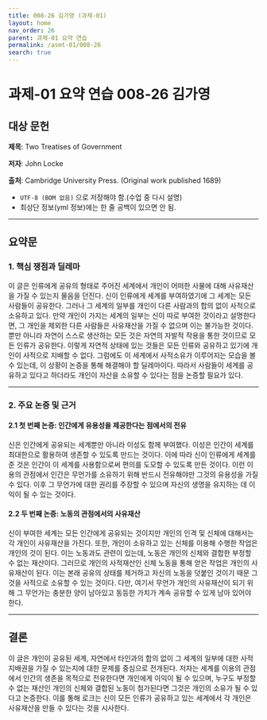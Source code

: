 ```yaml
---
title: 008-26 김가영 (과제-01)
layout: home
nav_order: 26
parent: 과제-01 요약 연습
permalink: /asmt-01/008-26
search: true
---
```


# 과제-01 요약 연습 008-26 김가영

## 대상 문헌

**제목**: Two Treatises of Government

**저자**: John Locke

**출처**: Cambridge University Press. (Original work published 1689)

* `UTF-8 (BOM 없음)` 으로 저장해야 함.(수업 중 다시 설명)
* 최상단 정보(yml 정보)에는 한 줄 공백이 있으면 안 됨.

---

## 요약문

### 1. 핵심 쟁점과 딜레마

이 글은 인류에게 공유의 형태로 주어진 세계에서 개인이 어떠한 사물에 대해 사유재산을 가질 수 있는지 물음을 던진다. 신이 인류에게 세계를 부여하였기에 그 세계는 모든 사람들이 공유한다. 그러나 그 세계의 일부를 개인이 다른 사람과의 합의 없이 사적으로 소유하고 있다. 만약 개인이 가지는 세계의 일부는 신이 따로 부여한 것이라고 설명한다면, 그 개인을 제외한 다른 사람들은 사유재산을 가질 수 없으며 이는 불가능한 것이다. 뿐만 아니라 자연이 스스로 생산하는 모든 것은 자연의 자발적 작용을 통한 것이므로 모든 인류가 공유한다. 이렇게 자연적 상태에 있는 것들은 모든 인류와 공유하고 있기에 개인이 사적으로 지배할 수 없다. 그럼에도 이 세계에서 사적소유가 이루어지는 모습을 볼 수 있는데, 이 상황이 논증을 통해 해결해야 할 딜레마이다. 따라서 사람들이 세계를 공유하고 있다고 하더라도 개인이 자산을 소유할 수 있다는 점을 논증할 필요가 있다.

---

### 2. 주요 논증 및 근거

#### 2.1 첫 번째 논증: 인간에게 유용성을 제공한다는 점에서의 전유

신은 인간에게 공유되는 세계뿐만 아니라 이성도 함께 부여했다. 이성은 인간이 세계를 최대한으로 활용하여 생존할 수 있도록 만드는 것이다. 이에 따라 신이 인류에게 세계를 준 것은 인간이 이 세계를 사용함으로써 편의를 도모할 수 있도록 만든 것이다. 이런 이용의 관점에서 인간은 무언가를 소유하기 위해 반드시 전유해야만 그것의 유용성을 가질 수 있다. 이후 그 무언가에 대한 권리를 주장할 수 있으며 자신의 생명을 유지하는 데 이익이 될 수 있는 것이다.

#### 2.2 두 번째 논증: 노동의 관점에서의 사유재산

신이 부여한 세계는 모든 인간에게 공유되는 것이지만 개인의 인격 및 신체에 대해서는 각 개인이 사유재산을 가진다. 또한, 개인이 소유하고 있는 신체를 이용해 수행한 작업은 개인의 것이 된다. 이는 노동과도 관련이 있는데, 노동은 개인의 신체와 결합한 부정할 수 없는 재산이다. 그러므로 개인의 사적재산인 신체 노동을 통해 얻은 작업은 개인의 사유재산이 된다. 이는 본래 공유의 상태를 제거하고 자신의 노동을 덧붙인 것이기 때문 그것을 사적으로 소유할 수 있는 것이다. 다만, 여기서 무언가 개인의 사유재산이 되기 위해 그 무언가는 충분한 양이 남아있고 동등한 가치가 계속 공유할 수 있게 남아 있어야 한다.

---

## 결론

이 글은 개인이 공유된 세계, 자연에서 타인과의 합의 없이 그 세계의 일부에 대한 사적지배권을 가질 수 있는지에 대한 문제를 중심으로 전개된다. 저자는 세계를 이용의 관점에서 인간의 생존을 목적으로 전유한다면 개인에게 이익이 될 수 있으며, 누구도 부정할 수 없는 재산인 개인의 신체와 결합된 노동이 첨가된다면 그것은 개인의 소유가 될 수 있다고 논증한다. 이를 통해 로크는 신이 모든 인류가 공유하고 있는 세계에서 각 개인은 사유재산을 만들 수 있다는 것을 시사한다.
